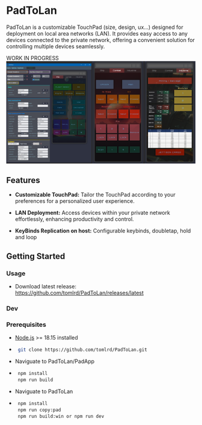 # PadToLan

PadToLan is a customizable TouchPad (size, design, ux...) designed for deployment on local area networks (LAN). It provides easy access to any devices connected to the private network, offering a convenient solution for controlling multiple devices seamlessly.

WORK IN PROGRESS
<img src="https://raw.githubusercontent.com/tomlrd/PadToLan/main/scrpdl.png" alt="PadToLan screenshot" width="1200"/>

## Features

- **Customizable TouchPad:** Tailor the TouchPad according to your preferences for a personalized user experience.

- **LAN Deployment:** Access devices within your private network effortlessly, enhancing productivity and control.

- **KeyBinds Replication on host:** Configurable keybinds, doubletap, hold and loop

## Getting Started

### Usage

- Download latest release: https://github.com/tomlrd/PadToLan/releases/latest

### Dev
### Prerequisites
- [Node.js](https://nodejs.org/) >= 18.15 installed
- ```bash
   git clone https://github.com/tomlrd/PadToLan.git
- Naviguate to PadToLan/PadApp
- ```bash
   npm install
   npm run build
- Naviguate to PadToLan
- ```bash
   npm install
   npm run copy:pad
   npm run build:win or npm run dev
